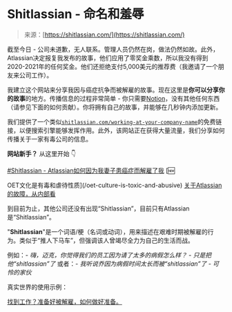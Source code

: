 <!--yml

分类：未分类

日期：2024-05-29 12:34:19

-->

# Shitlassian - 命名和羞辱

> 来源：[https://shitlassian.com/](https://shitlassian.com/)

截至今日 - 公司未道歉，无人联系。管理人员仍然在岗，做法仍然如故。此外，Atlassian决定报复我发布的故事，他们应用了零奖金乘数，所以我没有得到2020-2021年的任何奖金。他们还拒绝支付5,000美元的推荐费（我邀请了一个朋友来公司工作）。

我建立这个网站来分享我因与癌症抗争而被解雇的故事。现在这里是**你可以分享你的故事**的地方。传播信息的过程非常简单 - 你只需要[Notion](https://www.notion.so/)，没有其他任何东西（请参见下面的如何贡献）。你将拥有自己的故事，并能够在几秒钟内添加更新。

我们提供了一个类似[`shitlassian.com/working-at-your-company-name`](/working-at-your-company-name)的免费链接，以便搜索引擎能够发挥作用。此外，该网站正在获得大量流量，我们分享如何传播关于一家有毒公司的信息。

**网站新手？** 从这里开始 👇

[#Shitlassian - Atlassian如何因为我妻子患癌症而解雇了我](/shitlassian-how-atlassian-fired-me-because-my-wife-had-cancer)  [🆕

OET文化是有毒和虐待性质](/oet-culture-is-toxic-and-abusive)  [关于Atlassian的故障，从内部看](/on-atlassian-outage-look-from-the-inside)

到目前为止，其他公司还没有出现“Shitlassian”，目前只有Atlassian是“Shitlassian”。

"**Shitlassian**"是一个词语/梗（名词或动词），用来描述在艰难时期被解雇的行为。类似于“推人下马车”，但强调该人曾竭尽全力为自己的生活而战。

例如：*- 嗨，迈克，你觉得我们的员工因为请了太多的病假怎么样？ - 只是把他“shitlassian”了* 或者：*- 我听说乔因为病假时间太长而被“shitlassian”了 - 可怜的家伙*

真实世界的使用示例：

[找到工作？准备好被解雇，如何做好准备。](/h)
